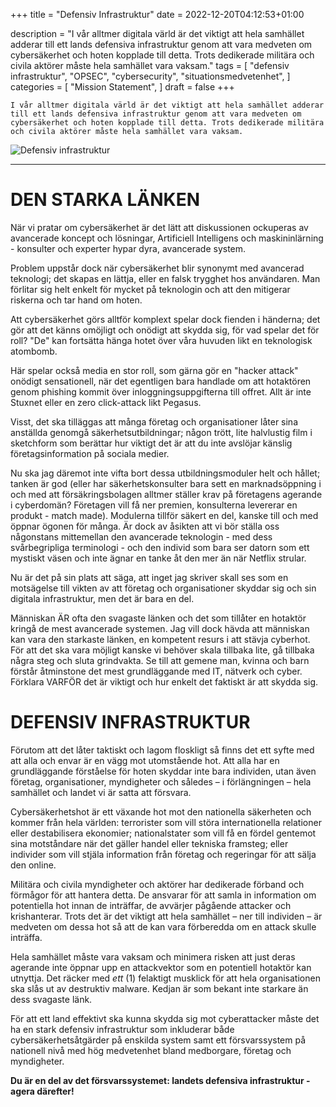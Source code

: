 +++
title = "Defensiv Infrastruktur"
date = 2022-12-20T04:12:53+01:00

description = "I vår alltmer digitala värld är det viktigt att hela samhället adderar till ett lands defensiva infrastruktur genom att vara medveten om cybersäkerhet och hoten kopplade till detta. Trots dedikerade militära och civila aktörer måste hela samhället vara vaksam."
tags = [
    "defensiv infrastruktur",
    "OPSEC",
    "cybersecurity",
    "situationsmedvetenhet",
]
categories = [
    "Mission Statement",
]
draft = false
+++

`I vår alltmer digitala värld är det viktigt att hela samhället adderar till ett lands defensiva infrastruktur genom att vara medveten om cybersäkerhet och hoten kopplade till detta. Trots dedikerade militära och civila aktörer måste hela samhället vara vaksam.`
<!--more-->

![Defensiv infrastruktur](/images/defensiv-infrastruktur.webp)  

---

# DEN STARKA LÄNKEN

När vi pratar om cybersäkerhet är det lätt att diskussionen ockuperas av avancerade koncept och lösningar, Artificiell Intelligens och maskininlärning -  konsulter och experter hypar dyra, avancerade system.

Problem uppstår dock när cybersäkerhet blir synonymt med avancerad teknologi; det skapas en lättja, eller en falsk trygghet hos användaren. Man förlitar sig helt enkelt för mycket på teknologin och att den mitigerar riskerna och tar hand om hoten.

Att cybersäkerhet görs alltför komplext spelar dock fienden i händerna; det gör att det känns omöjligt och onödigt att skydda sig, för vad spelar det för roll? "De" kan fortsätta hänga hotet över våra huvuden likt en teknologisk atombomb.

Här spelar också media en stor roll, som gärna gör en "hacker attack" onödigt sensationell, när det egentligen bara handlade om att hotaktören genom phishing kommit över inloggningsuppgifterna till offret. Allt är inte Stuxnet eller en zero click-attack likt Pegasus. 

Visst, det ska tilläggas att många företag och organisationer låter sina anställda genomgå säkerhetsutbildningar; någon trött, lite halvlustig film i sketchform som berättar hur viktigt det är att du inte avslöjar känslig företagsinformation på sociala medier.

Nu ska jag däremot inte vifta bort dessa utbildningsmoduler helt och hållet; tanken är god (eller har säkerhetskonsulter bara sett en marknadsöppning i och med att försäkringsbolagen alltmer ställer krav på företagens agerande i cyberdomän? Företagen vill få ner premien, konsulterna levererar en produkt - match made). Modulerna tillför säkert en del, kanske till och med öppnar ögonen för många. Är dock av åsikten att vi bör ställa oss någonstans mittemellan den avancerade teknologin - med dess svårbegripliga terminologi - och den individ som bara ser datorn som ett mystiskt väsen och inte ägnar en tanke åt den mer än när Netflix strular.

Nu är det på sin plats att säga, att inget jag skriver skall ses som en motsägelse till vikten av att företag och organisationer skyddar sig och sin digitala infrastruktur, men det är bara en del.

Människan ÄR ofta den svagaste länken och det som tillåter en hotaktör kringå de mest avancerade systemen. Jag vill dock hävda att människan kan vara den starkaste länken, en kompetent resurs i att stävja cyberhot. För att det ska vara möjligt kanske vi behöver skala tillbaka lite, gå tillbaka några steg och sluta grindvakta. Se till att gemene man, kvinna och barn förstår åtminstone det mest grundläggande med IT, nätverk och cyber. Förklara VARFÖR det är viktigt och hur enkelt det faktiskt är att skydda sig.

# DEFENSIV INFRASTRUKTUR 

Förutom att det låter taktiskt och lagom floskligt så finns det ett syfte med att alla och envar är en vägg mot utomstående hot. Att alla har en grundläggande förståelse för hoten skyddar inte bara individen, utan även företag, organisationer, myndigheter och således – i förlängningen – hela samhället och landet vi är satta att försvara. 

Cybersäkerhetshot är ett växande hot mot den nationella säkerheten och kommer från hela världen: terrorister som vill störa internationella relationer eller destabilisera ekonomier; nationalstater som vill få en fördel gentemot sina motståndare när det gäller handel eller tekniska framsteg; eller individer som vill stjäla information från företag och regeringar för att sälja den online. 

Militära och civila myndigheter och aktörer har dedikerade förband och förmågor för att hantera detta. De ansvarar för att samla in information om potentiella hot innan de inträffar, de avvärjer pågående attacker och krishanterar. Trots det är det viktigt att hela samhället – ner till individen – är medveten om dessa hot så att de kan vara förberedda om en attack skulle inträffa. 

Hela samhället måste vara vaksam och minimera risken att just deras agerande inte öppnar upp en attackvektor som en potentiell hotaktör kan utnyttja. Det räcker med *ett* (1) felaktigt musklick för att hela organisationen ska slås ut av destruktiv malware. Kedjan är som bekant inte starkare än dess svagaste länk. 

För att ett land effektivt ska kunna skydda sig mot cyberattacker måste det ha en stark defensiv infrastruktur som inkluderar både cybersäkerhetsåtgärder på enskilda system samt ett försvarssystem på nationell nivå med hög medvetenhet bland medborgare, företag och myndigheter.

**Du är en del av det försvarssystemet: landets defensiva infrastruktur - agera därefter!**

